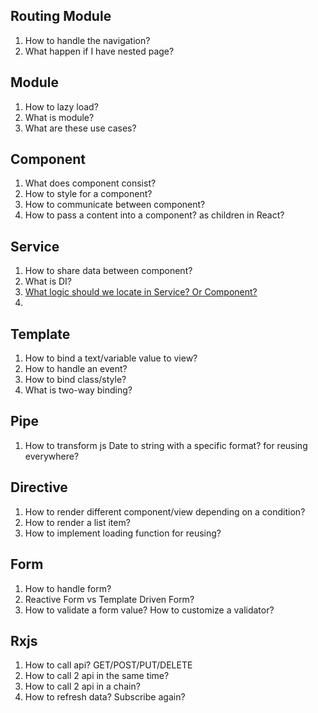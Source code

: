 ## Routing Module

1. How to handle the navigation?
2. What happen if I have nested page?

## Module

1. How to lazy load?
2. What is module?
3. What are these use cases?

## Component

1. What does component consist?
2. How to style for a component?
3. How to communicate between component?
4. How to pass a content into a component? as children in React?

## Service

1. How to share data between component?
2. What is DI?
3. [What logic should we locate in Service? Or Component?](https://angular.io/guide/creating-injectable-service)
4.

## Template

1. How to bind a text/variable value to view?
2. How to handle an event?
3. How to bind class/style?
4. What is two-way binding?

## Pipe

1. How to transform js Date to string with a specific format? for reusing everywhere?

## Directive

1. How to render different component/view depending on a condition?
2. How to render a list item?
3. How to implement loading function for reusing?

## Form

1. How to handle form?
2. Reactive Form vs Template Driven Form?
3. How to validate a form value? How to customize a validator?

## Rxjs

1. How to call api? GET/POST/PUT/DELETE
2. How to call 2 api in the same time?
3. How to call 2 api in a chain?
4. How to refresh data? Subscribe again?
